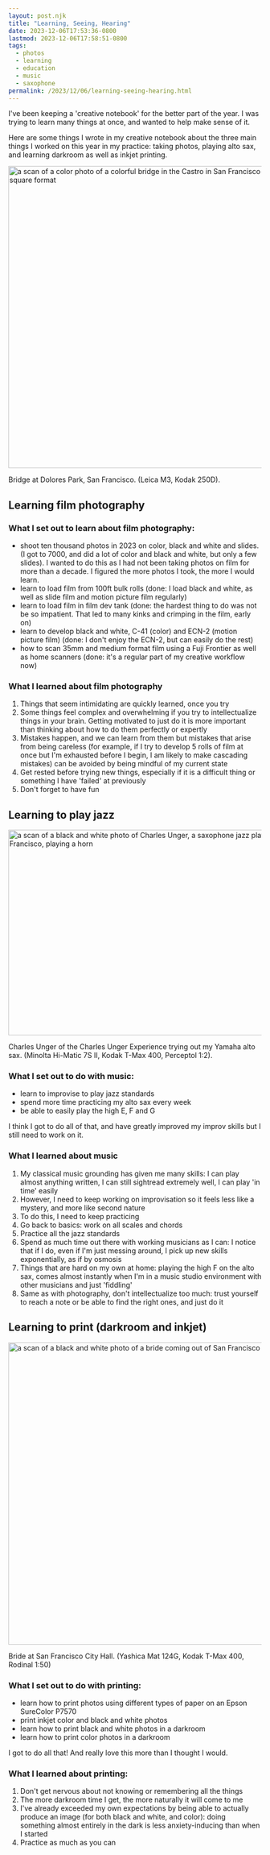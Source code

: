 ```yaml
---
layout: post.njk
title: "Learning, Seeing, Hearing"
date: 2023-12-06T17:53:36-0800
lastmod: 2023-12-06T17:58:51-0800
tags: 
  - photos
  - learning
  - education
  - music
  - saxophone
permalink: /2023/12/06/learning-seeing-hearing.html
---
```

I've been keeping a 'creative notebook' for the better part of the year. I was trying to learn many things at once, and wanted to help make sense of it.

Here are some things I wrote in my creative notebook about the three main things I worked on this year in my practice: taking photos, playing alto sax, and learning darkroom as well as inkjet printing.

<img src="/photos/uploads/20230823-kodakportra400-leica-castro-020-positive-square.jpg" width="600" height="600" alt="a scan of a color photo of a colorful bridge in the Castro in San Francisco in a cropped square format">

Bridge at Dolores Park, San Francisco. (Leica M3, Kodak 250D).

## Learning film photography

### What I set out to learn about film photography:

- shoot ten thousand photos in 2023 on color, black and white and slides. (I got to 7000, and did a lot of color and black and white, but only a few slides). I wanted to do this as I had not been taking photos on film for more than a decade. I figured the more photos I took, the more I would learn.
- learn to load film from 100ft bulk rolls (done: I load black and white, as well as slide film and motion picture film regularly)
- learn to load film in film dev tank (done: the hardest thing to do was not be so impatient. That led to many kinks and crimping in the film, early on)
- learn to develop black and white, C-41 (color) and ECN-2 (motion picture film) (done: I don't enjoy the ECN-2, but can easily do the rest)
- how to scan 35mm and medium format film using a Fuji Frontier as well as home scanners (done: it's a regular part of my creative workflow now)

### What I learned about film photography 

1. Things that seem intimidating are quickly learned, once you try
2. Some things feel complex and overwhelming if you try to intellectualize things in your brain. Getting motivated to just do it is more important than thinking about how to do them perfectly or expertly
3. Mistakes happen, and we can learn from them but mistakes that arise from being careless (for example, if I try to develop 5 rolls of film at once but I'm exhausted before I begin, I am likely to make cascading mistakes) can be avoided by being mindful of my current state
4. Get rested before trying new things, especially if it is a difficult thing or something I have 'failed' at previously
5. Don't forget to have fun

## Learning to play jazz

<img src="/photos/uploads/20231123-minoltahimatic7sii-tmax400-perceptol-12-031-positive.jpg" width="600" height="408" alt="a scan of a black and white photo of Charles Unger, a saxophone jazz player in San Francisco, playing a horn">

Charles Unger of the Charles Unger Experience trying out my Yamaha alto sax. (Minolta Hi-Matic 7S II, Kodak T-Max 400, Perceptol 1:2).

### What I set out to do with music: 

- learn to improvise to play jazz standards
- spend more time practicing my alto sax every week
- be able to easily play the high E, F and G

I think I got to do all of that, and have greatly improved my improv skills but I still need to work on it.

### What I learned about music

1. My classical music grounding has given me many skills: I can play almost anything written, I can still sightread extremely well, I can play 'in time' easily
2. However, I need to keep working on improvisation so it feels less like a mystery, and more like second nature
3. To do this, I need to keep practicing 
4. Go back to basics: work on all scales and chords
5. Practice all the jazz standards
6. Spend as much time out there with working musicians as I can: I notice that if I do, even if I'm just messing around, I pick up new skills exponentially, as if by osmosis
7. Things that are hard on my own at home: playing the high F on the alto sax, comes almost instantly when I'm in a music studio environment with other musicians and just 'fiddling'
8. Same as with photography, don't intellectualize too much: trust yourself to reach a note or be able to find the right ones, and just do it

## Learning to print (darkroom and inkjet)

<img src="/photos/uploads/000010-7-positive.jpg" width="600" height="600" alt="a scan of a black and white photo of a bride coming out of San Francisco City Hall">

Bride at San Francisco City Hall. (Yashica Mat 124G, Kodak T-Max 400, Rodinal 1:50)

### What I set out to do with printing:

- learn how to print photos using different types of paper on an Epson SureColor P7570
- print inkjet color and black and white photos
- learn how to print black and white photos in a darkroom
- learn how to print color photos in a darkroom

I got to do all that! And really love this more than I thought I would.

### What I learned about printing:

1. Don't get nervous about not knowing or remembering all the things
3. The more darkroom time I get, the more naturally it will come to me
4. I've already exceeded my own expectations by being able to actually produce an image (for both black and white, and color): doing something almost entirely in the dark is less anxiety-inducing than when I started 
5. Practice as much as you can
